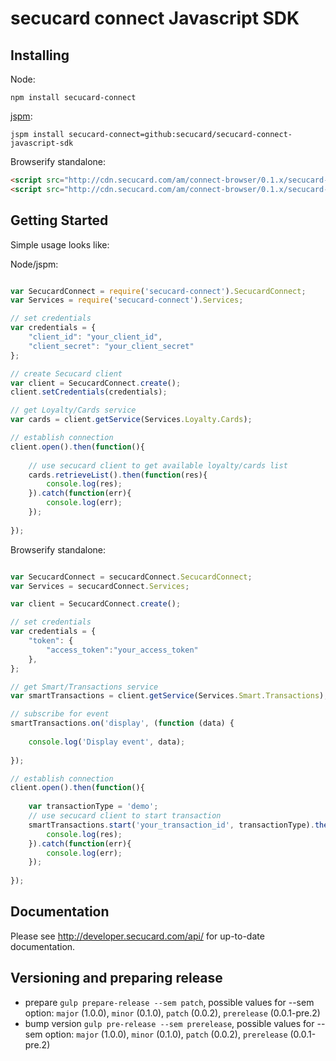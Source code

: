 # secucard connect Javascript SDK

## Installing

Node:

```
npm install secucard-connect
```

[jspm](http://jspm.io/):

```
jspm install secucard-connect=github:secucard/secucard-connect-javascript-sdk
```

Browserify standalone:

```html
<script src="http://cdn.secucard.com/am/connect-browser/0.1.x/secucard-connect.js"></script>
<script src="http://cdn.secucard.com/am/connect-browser/0.1.x/secucard-connect.min.js"></script>
```

## Getting Started

Simple usage looks like:

Node/jspm:

```javascript

var SecucardConnect = require('secucard-connect').SecucardConnect;
var Services = require('secucard-connect').Services;

// set credentials
var credentials = {
	"client_id": "your_client_id",
	"client_secret": "your_client_secret"
};

// create Secucard client
var client = SecucardConnect.create();
client.setCredentials(credentials);

// get Loyalty/Cards service
var cards = client.getService(Services.Loyalty.Cards);

// establish connection
client.open().then(function(){
	
	// use secucard client to get available loyalty/cards list
	cards.retrieveList().then(function(res){
		console.log(res);
	}).catch(function(err){
		console.log(err);
	});
	
});

```

Browserify standalone:

```javascript

var SecucardConnect = secucardConnect.SecucardConnect;
var Services = secucardConnect.Services;

var client = SecucardConnect.create();

// set credentials
var credentials = {
	"token": {
		"access_token":"your_access_token"
	},
};

// get Smart/Transactions service
var smartTransactions = client.getService(Services.Smart.Transactions);

// subscribe for event
smartTransactions.on('display', (function (data) {
	
	console.log('Display event', data);
	
});

// establish connection
client.open().then(function(){
	
	var transactionType = 'demo';
	// use secucard client to start transaction
	smartTransactions.start('your_transaction_id', transactionType).then(function(res){
		console.log(res);
	}).catch(function(err){
		console.log(err);
	});
	
});

```

## Documentation

Please see http://developer.secucard.com/api/ for up-to-date documentation.

## Versioning and preparing release

* prepare ``gulp prepare-release --sem patch``, possible values for --sem option: `major` (1.0.0), `minor` (0.1.0), `patch` (0.0.2), `prerelease` (0.0.1-pre.2)
* bump version ``gulp pre-release --sem prerelease``, possible values for --sem option: `major` (1.0.0), `minor` (0.1.0), `patch` (0.0.2), `prerelease` (0.0.1-pre.2)
